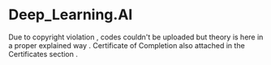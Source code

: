 # Deep_Learning.AI

Due to copyright violation , codes couldn't be uploaded but theory is here in a proper explained way . 
Certificate of Completion also attached in the Certificates section .
